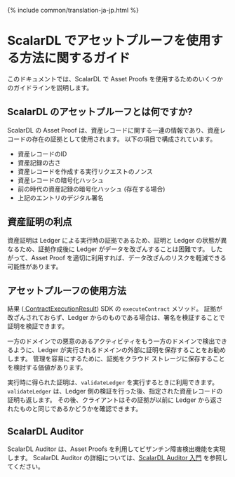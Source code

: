 {% include common/translation-ja-jp.html %}

# ScalarDL でアセットプルーフを使用する方法に関するガイド

このドキュメントでは、ScalarDL で Asset Proofs を使用するためのいくつかのガイドラインを説明します。

## ScalarDL のアセットプルーフとは何ですか?

ScalarDL の Asset Proof は、資産レコードに関する一連の情報であり、資産レコードの存在の証拠として使用されます。 以下の項目で構成されています。

- 資産レコードのID
- 資産記録の古さ
- 資産レコードを作成する実行リクエストのノンス
- 資産レコードの暗号化ハッシュ
- 前の時代の資産記録の暗号化ハッシュ (存在する場合)
- 上記のエントリのデジタル署名

## 資産証明の利点

資産証明は Ledger による実行時の証拠であるため、証明と Ledger の状態が異なるため、証拠作成後に Ledger がデータを改ざんすることは困難です。
したがって、Asset Proof を適切に利用すれば、データ改ざんのリスクを軽減できる可能性があります。

## アセットプルーフの使用方法

結果 ([ ContractExecutionResult](https://scalar-labs.github.io/scalardl/javadoc/latest/common/com/scalar/dl/ledger/model/ContractExecutionResult.html)) SDK の `executeContract` メソッド。 証拠が改ざんされておらず、Ledger からのものである場合は、署名を検証することで証明を検証できます。

一方のドメインでの悪意のあるアクティビティをもう一方のドメインで検出できるように、Ledger が実行されるドメインの外部に証明を保存することをお勧めします。 管理を容易にするために、証拠をクラウド ストレージに保存することを検討する価値があります。

実行時に得られた証明は、`validateLedger` を実行するときに利用できます。 `validateLedger` は、Ledger 側の検証を行った後、指定された資産レコードの証明も返します。 その後、クライアントはその証拠が以前に Ledger から返されたものと同じであるかどうかを確認できます。

## ScalarDL Auditor 

ScalarDL Auditor は、Asset Proofs を利用してビザンチン障害検出機能を実現します。 ScalarDL Auditor の詳細については、[ScalarDL Auditor 入門](getting-started-auditor.md) を参照してください。
